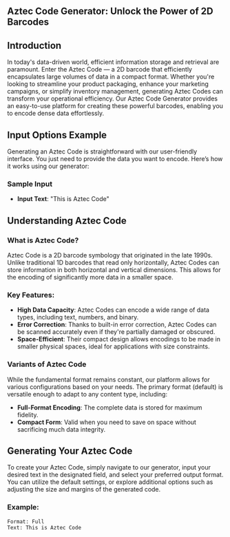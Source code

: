 ## Aztec Code Generator: Unlock the Power of 2D Barcodes

## Introduction
In today's data-driven world, efficient information storage and retrieval are paramount. Enter the Aztec Code — a 2D barcode that efficiently encapsulates large volumes of data in a compact format. Whether you're looking to streamline your product packaging, enhance your marketing campaigns, or simplify inventory management, generating Aztec Codes can transform your operational efficiency. Our Aztec Code Generator provides an easy-to-use platform for creating these powerful barcodes, enabling you to encode dense data effortlessly.

## Input Options Example
Generating an Aztec Code is straightforward with our user-friendly interface. You just need to provide the data you want to encode. Here’s how it works using our generator:

### Sample Input
- **Input Text**: "This is Aztec Code"

## Understanding Aztec Code
### What is Aztec Code?
Aztec Code is a 2D barcode symbology that originated in the late 1990s. Unlike traditional 1D barcodes that read only horizontally, Aztec Codes can store information in both horizontal and vertical dimensions. This allows for the encoding of significantly more data in a smaller space.

### Key Features:
- **High Data Capacity**: Aztec Codes can encode a wide range of data types, including text, numbers, and binary.
- **Error Correction**: Thanks to built-in error correction, Aztec Codes can be scanned accurately even if they're partially damaged or obscured.
- **Space-Efficient**: Their compact design allows encodings to be made in smaller physical spaces, ideal for applications with size constraints.

### Variants of Aztec Code
While the fundamental format remains constant, our platform allows for various configurations based on your needs. The primary format (default) is versatile enough to adapt to any content type, including:
- **Full-Format Encoding**: The complete data is stored for maximum fidelity.
- **Compact Form**: Valid when you need to save on space without sacrificing much data integrity.

## Generating Your Aztec Code
To create your Aztec Code, simply navigate to our generator, input your desired text in the designated field, and select your preferred output format. You can utilize the default settings, or explore additional options such as adjusting the size and margins of the generated code.

### Example:
```plaintext
Format: Full
Text: This is Aztec Code